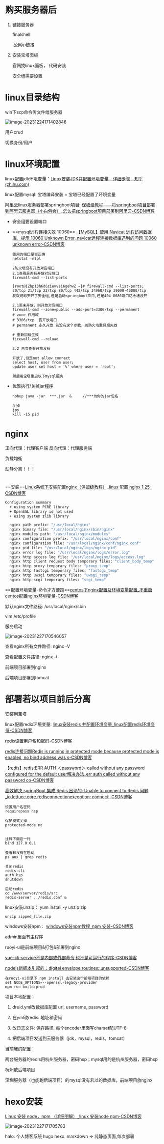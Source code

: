 # 购买服务器后

1. 链接服务器

   finalshell

   ​	公网ip链接

2. 安装宝塔面板

   官网找linux面板， 代码安装

   安全组需要设置



# linux目录结构

win下scp命令传文件给服务器

![image-20231224171402846](./云服务器imgs/image-20231224171402846.png)

用户crud

切换身份/用户



# linux环境配置

linux配置jdk环境变量：[Linux安装JDK并配置环境变量 - 详细步骤 - 知乎 (zhihu.com)](https://zhuanlan.zhihu.com/p/341775533)

linux配置mysql: 宝塔编译安装 + 宝塔已经配置了环境变量



阿里云linux服务器部署springboot项目:  [保姆级教程——将springboot项目部署到阿里云服务器（小白包会）_怎么把springboot项目部署到阿里云-CSDN博客](https://blog.csdn.net/Elon15/article/details/124516929)

- 安全组要设置端口

- ==mysql远程连接失效 10060== [【MySQL】使用 Navicat 远程访问数据库，提示 10060 Unknown Error_navicat远程连接数据库遇到的问题 10060 unknown error-CSDN博客](https://blog.csdn.net/qq_34416331/article/details/104198260)

  ```shell
  使用的端口是否正确
  netstat -ntpl
  
  2防火墙没有开放对应端口
  2.1查看是否有开放对应端口
  firewall-cmd --list-ports
  
  [root@iZbp13h6d6zievvsi6gehwZ ~]# firewall-cmd --list-ports;
  20/tcp 21/tcp 22/tcp 80/tcp 443/tcp 34960/tcp 39000-40000/tcp
  我就说昨天开了安全组,但是启动springboot项目,还是404 8080端口防火墙没开
  
  2.1若未开放，则开放对应端口
  firewall-cmd --zone=public --add-port=3306/tcp --permanent
  # zone 作用域
  # 3306/tcp  要开放端口
  # permanent 永久开放 若没有这个参数，则防火墙重启后失效
   
  # 重新加载生效
  firewall-cmd --reload
  
  2.2 再次查看开放没有
  
  开放了,但是not allow connect
  select host, user from user;
  update user set host = '%' where user = 'root';
  
  然后用宝塔重启以下mysql服务
  ```

- 优雅执行/关掉jar程序

  ```shell
  nohup java -jar  ***.jar  &     //***为你的jar包名
  
  关掉
  jps
  kill -15 pid
  ```




# nginx

正向代理：代理客户端  反向代理：代理服务端

负载均衡

动静分离！！！

# 

==安装==[Linux系统下安装配置nginx（保姆级教程）_linux 配置 nginx 1.25-CSDN博客](https://blog.csdn.net/qq_65732918/article/details/131862373)



```sh
Configuration summary
  + using system PCRE library
  + OpenSSL library is not used
  + using system zlib library

  nginx path prefix: "/usr/local/nginx"
  nginx binary file: "/usr/local/nginx/sbin/nginx"
  nginx modules path: "/usr/local/nginx/modules"
  nginx configuration prefix: "/usr/local/nginx/conf"
  nginx configuration file: "/usr/local/nginx/conf/nginx.conf"
  nginx pid file: "/usr/local/nginx/logs/nginx.pid"
  nginx error log file: "/usr/local/nginx/logs/error.log"
  nginx http access log file: "/usr/local/nginx/logs/access.log"
  nginx http client request body temporary files: "client_body_temp"
  nginx http proxy temporary files: "proxy_temp"
  nginx http fastcgi temporary files: "fastcgi_temp"
  nginx http uwsgi temporary files: "uwsgi_temp"
  nginx http scgi temporary files: "scgi_temp"

```



==配置环境变量-命令才方便跑==[centos下nginx配置及环境变量配置_不重启centos配置nginx环境变量-CSDN博客](https://blog.csdn.net/wuhenglan/article/details/103158665)

默认nginx文件路径: /usr/local/nginx/sbin

vim /etc/profile



服务启动

![image-20231227170546057](./SpringBootimgs/image-20231227170546057.png)

查看nginx所有文件路径: nginx -V

查看配置文件路径: nginx -t





前端项目部署到nginx

后端项目部署到tomcat

# 部署若以项目前后分离

安装用宝塔

linux配置redix环境变量:  [linux安装redis 并配置环境变量_linux配置redis环境变量-CSDN博客](https://blog.csdn.net/VariatioZbw/article/details/106868094)

[redis设置用户名和密码-CSDN博客](https://blog.csdn.net/weixin_38858749/article/details/124686796)

[redis连接问题Redis is running in protected mode because protected mode is enabled, no bind address was s-CSDN博客](https://blog.csdn.net/qq_43470725/article/details/123097233)

[【redis】redis:ERR AUTH ＜password＞ called without any password configured for the default user解决办法_err auth  called without any password co-CSDN博客](https://blog.csdn.net/qq_36977923/article/details/121962045)

[高效解决 springBoot 集成 Redis 出现的: Unable to connect to Redis 问题_io.lettuce.core.redisconnectionexception: connecti-CSDN博客](https://blog.csdn.net/wandongshengno_1/article/details/102749689)

```
设置用户名密码
requirepass hsp

保护模式关掉
protected-mode no 


注释下面这一行
bind 127.0.0.1
```



```
查看有没有在启动
ps aux | grep redis

关闭redis
redis-cli
auth hsp
shutdown

启动redis
cd /www/server/redis/src
redis-server ../redis.conf &
```

linux安装unzip： yum install -y unzip zip

```text
unzip zipped_file.zip
```

windows安装npm： [windows安装npm教程_npm 安装-CSDN博客](https://blog.csdn.net/zhouyan8603/article/details/109039732)





admin里面有主程序

ruoyi-ui是前端项目&打包&部署到nginx

[vue-cli-service不是内部或外部命令,也不是可运行的程序-CSDN博客](https://blog.csdn.net/weixin_43170297/article/details/107039529)

[nodejs新版本引起的：digital envelope routines::unsupported-CSDN博客](https://blog.csdn.net/fengyuyeguirenenen/article/details/128319228)

```
在ruoyi-ui目录下 npm install 去安装这个前端项目的依赖
set NODE_OPTIONS=--openssl-legacy-provider
npm run build:prod
```





项目本地配置：

1. druid.yml改数据库配置 url, username, password

2. 在yml改redis: 地址和密码

3. 改日志文件: 保存路径, 每个encoder里面写charset配UTF-8

4. 把后端项目发送到云服务器（jdk，mysql，redis，tomcat）

当前我的配置：

两台服务器的redis用杭州服务器，密码hsp；mysql用的是杭州服务器，密码hsp

杭州放后端项目

深圳服务器（也能跑后端项目）的mysql没有若以的数据库，前端项目放nginx























# hexo安装

[Linux 安装 node，npm （详细图解）_linux 安装node npm-CSDN博客](https://blog.csdn.net/u011262253/article/details/104903255)

![image-20231227171705783](./SpringBootimgs/image-20231227171705783.png)

halo: 个人博客系统
hugo
hexo: markdown => 纯静态页面,每次部署
